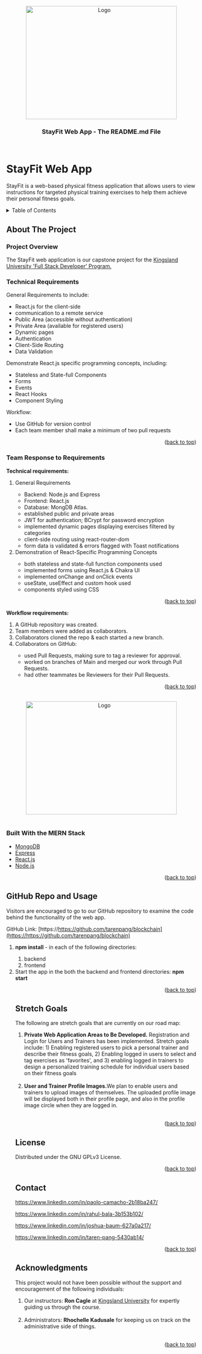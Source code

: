 <!-- PROJECT LOGO -->
<div id="top"></div>
<br />
<div align="center">
    <img src="./frontend/src/assets/screenshots/StayFit_Landing.png" alt="Logo" width="400" height="300">

  <h3 align="center">StayFit Web App - The README.md File</h3>
  
</div>
<br>

# StayFit Web App

StayFit is a web-based physical fitness application that allows users to view instructions for targeted physical training exercises to help them achieve their personal fitness goals.

<!-- TABLE OF CONTENTS -->
<details>
  <summary>Table of Contents</summary>
  <ol>
    <li>
      <a href="#about-the-project">About The Project</a>
      <ul>
        <li><a href="#project-overview">Project Overview</a></li>
      </ul>
      <ul>
        <li><a href="#technical-requirements">Technical Requirements</a>
      </ul>
      <ul>
        <li><a href="#team-response-to-requirements">Team Response to Requirements</a></li>
      </ul>
      <ul>
        <li><a href="#built-with">Built With</a></li>
      </ul>
    </li>
    <li><a href="#github-repo-and-usage">GitHub Repo and Usage</a></li>
    <li><a href="#known-issues">Known Issues</a></li>
    <li><a href="#license">License</a></li>
    <li><a href="#contact">Contact</a></li>
    <li><a href="#acknowledgments">Acknowledgments</a></li>
  </ol>
</details>

<!-- ABOUT THE PROJECT -->

## About The Project

### Project Overview

The StayFit web application is our capstone project for the <a href="https://kingslanduniversity.com/full-stack-developer-program/">Kingsland University 'Full Stack Developer' Program.</a>
<br>

### Technical Requirements

General Requirements to include:

- React.js for the client-side
- communication to a remote service
- Public Area (accessible without authentication)
- Private Area (available for registered users)
- Dynamic pages
- Authentication
- Client-Side Routing
- Data Validation

Demonstrate React.js specific programming concepts, including:

- Stateless and State-full Components
- Forms
- Events
- React Hooks
- Component Styling

Workflow:

- Use GitHub for version control
- Each team member shall make a minimum of two pull requests

<p align="right">(<a href="#top">back to top</a>)</p>

### Team Response to Requirements

<b>Technical requirements:</b>

<ol>
    <li>General Requirements</li>
    <ul>
      <li>Backend: Node.js and Express</li>
      <li>Frontend: React.js</li>
      <li>Database: MongDB Atlas.</li>
      <li>established public and private areas</li>
      <li>JWT for authentication; BCrypt for password encryption</li>
      <li>implemented dynamic pages displaying exercises filtered by categories</li>
      <li>client-side routing using react-router-dom</li>
      <li>form data is validated & errors flagged with Toast notifications</li>
    </ul>        
    <li>Demonstration of React-Specific Programming Concepts</li>
    <ul>
      <li>both stateless and state-full function components used</li>
      <li>implemented forms using React.js & Chakra UI</li>
      <li>implemented onChange and onClick events</li>
      <li>useState, useEffect and custom hook used</li>
      <li>components styled using CSS</li>    
    </ul>     
</ol>

<p align="right">(<a href="#top">back to top</a>)</p>

<b>Workflow requirements:</b>

<ol>
    <li>A GitHub repository was created.</li>
    <li>Team members were added as collaborators.</li>
    <li>Collaborators cloned the repo & each started a new branch.</li>
    <li>Collaborators on GitHub:</li>
    <ul>
      <li>used Pull Requests, making sure to tag a reviewer for approval.</li>
      <li>worked on branches of Main and merged our work through Pull Requests.</li>
      <li>had other teammates be Reviewers for their Pull Requests.</li>
    </ul>  
</ol>

<p align="right">(<a href="#top">back to top</a>)</p>

<!-- EXERCISES -->
<div id="top"></div>
<br />
<div align="center">
    <img src="./frontend/src/assets/screenshots/StayFit_Exercises.png" alt="Logo" width="400" height="300">
  
</div>
<br>

### Built With the MERN Stack

- [MongoDB](https://mongodb.com)
- [Express](https://expressjs.com)
- [React.js](https://react.dev)
- [Node.js](https://nodejs.org)
<p align="right">(<a href="#top">back to top</a>)</p>

<!-- USAGE  -->

## GitHub Repo and Usage

Visitors are encouraged to go to our GitHub repository to examine the code behind the functionality of the web app.

GitHub Link: [https://https://github.com/tarenpang/blockchain](https://https://github.com/tarenpang/blockchain)

<ol>
    <li><b>npm install</b> - in each of the following directories:</li>
    <ol>
      <li>backend</li>
      <li>frontend</li>
</ol>

<li>Start the app in the both the backend and frontend directories: <b>npm start</b></li>

<p align="right">(<a href="#top">back to top</a>)</p>

<!-- ROADMAP -->

## Stretch Goals

The following are stretch goals that are currently on our road map:

<ol>
  <li><b> Private Web Application Areas to Be Developed.</b> Registration and Login for Users and Trainers has been implemented. Stretch goals include: 1) Enabling registered users to pick a personal trainer and describe their fitness goals, 2) Enabling logged in users to select and tag exercises as 'favorites', and 3) enabling logged in trainers to design a personalized training schedule for individual users based on their fitness goals</li><br>
  <li><b>User and Trainer Profile Images.</b>We plan to enable users and trainers to upload images of themselves. The uploaded profile image will be displayed both in their profile page, and also in the profile image circle when they are logged in.</li><br>
</ol>

<p align="right">(<a href="#top">back to top</a>)</p>

<!-- LICENSE -->

## License

Distributed under the GNU GPLv3 License.

<p align="right">(<a href="#top">back to top</a>)</p>

<!-- CONTACT -->

## Contact

https://www.linkedin.com/in/paolo-camacho-2b18ba247/

https://www.linkedin.com/in/rahul-bala-3b153b102/

https://www.linkedin.com/in/joshua-baum-627a0a217/

https://www.linkedin.com/in/taren-pang-5430ab14/

<p align="right">(<a href="#top">back to top</a>)</p>

<!-- ACKNOWLEDGMENTS -->

## Acknowledgments

This project would not have been possible without the support and encouragement of the following individuals:

<ol>
  <li>Our instructors: <b>Ron Cagle</b> at <a href="https://kingslanduniversity.com/">Kingsland University</a> for expertly guiding us through the course.</li><br>
  <li>Administrators: <b>Rhochelle Kadusale</b> for keeping us on track on the administrative side of things.</li><br>
</ol>

<p align="right">(<a href="#top">back to top</a>)</p>
